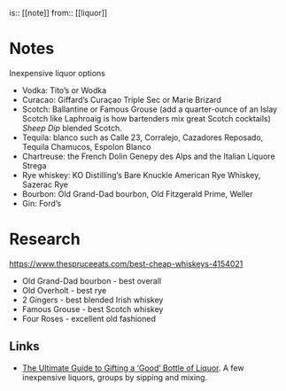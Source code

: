 is:: [[note]]
from:: [[liquor]]

# Notes
Inexpensive liquor options
* Vodka: Tito’s or Wodka
* Curacao: Giffard’s Curaçao Triple Sec or Marie Brizard
* Scotch: Ballantine or Famous Grouse (add a quarter-ounce of an Islay Scotch like Laphroaig is how bartenders mix great Scotch cocktails) *Sheep Dip* blended Scotch.
* Tequila:  blanco such as Calle 23, Corralejo, Cazadores Reposado, Tequila Chamucos, Espolon Blanco
* Chartreuse: the French Dolin Genepy des Alps and the Italian Liquore Strega
* Rye whiskey: KO Distilling’s Bare Knuckle American Rye Whiskey, Sazerac Rye
* Bourbon: Old Grand-Dad bourbon, Old Fitzgerald Prime, Weller
* Gin: Ford’s

# Research
https://www.thespruceeats.com/best-cheap-whiskeys-4154021
- Old Grand-Dad bourbon - best overall
- Old Overholt - best rye
- 2 Gingers - best blended Irish whiskey
- Famous Grouse - best Scotch whiskey
- Four Roses - excellent old fashioned

## Links
* [The Ultimate Guide to Gifting a ‘Good’ Bottle of Liquor](https://lifehacker.com/the-ultimate-guide-to-gifting-a-good-bottle-of-liquor-1847959884). A few inexpensive liquors, groups by sipping and mixing.

